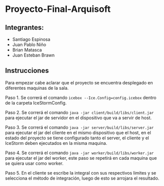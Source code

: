 # Proyecto-Final-Arquisoft

## Integrantes:

* Santiago Espinosa
* Juan Pablo Niño
* Brian Matasca
* Juan Esteban Brawn

## Instrucciones

Para empezar cabe aclarar que el proyecto se encuentra desplegado en diferentes maquinas de la sala.

Paso 1.
Se correrá el comando `icebox --Ice.Config=config.icebox` dentro de la carpeta IceStormConfig.

Paso 2.
Se correrá el comando  `java -jar client/build/libs/client.jar` para ejecutar el jar de servidor en el dispositivo que va a servir de host.

Paso 3.
Se correrá el comando `java -jar server/build/libs/server.jar` para ejecutar el jar del cliente en el mismo dispositivo que el host, en el estado del proyecto se tiene configurado tanto el server, el cliente y el IceStorm deben ejecutados en la misma maquina.

Paso 4.
Se correrá el comando `java -jar worker/build/libs/worker.jar` para ejecutar el jar del worker, este paso se repetirá en cada maquina que se quiera usar como worker.

Paso 5.
En el cliente se escribe la integral con sus respectivos limites y se selecciona el método de integración, luego de esto se arrojara el resultado.
